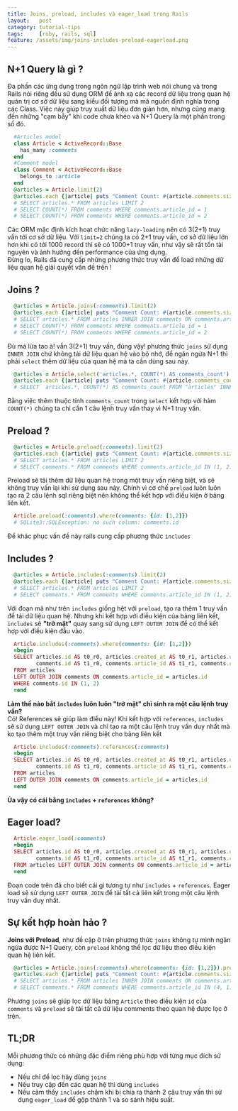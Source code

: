 ```yaml
---
title: Joins, preload, includes và eager_load trong Rails
layout:   post
category: tutorial-tips
tags:     [ruby, rails, sql]
feature: /assets/img/joins-includes-preload-eagerload.png
---
```


## N+1 Query là gì ?
Đa phần các ứng dụng trong ngôn ngữ lập trình web nói chung và trong Rails nói riêng đều sử dụng ORM để ánh xạ 
các record dữ liệu trong quan hệ quản trị cơ sở dữ liệu sang kiểu đối tượng mà mã nguồn định nghĩa trong các Class.
Việc này giúp truy xuất dữ liệu đơn giản hơn, nhưng cũng mang đến những "cạm bẫy" khi code chưa khéo và N+1 Query là một phần
trong số đó.
<!--more--> 

```ruby
  #Articles model
  class Article < ActiveRecord::Base
    has_many :comments
  end
  #Comment model
  class Comment < ActiveRecord::Base
    belongs_to :article
  end
  @articles = Article.limit(2)
  @articles.each {|article| puts "Comment Count: #{article.comments.size}"}
  # SELECT articles.* FROM articles LIMIT 2
  # SELECT COUNT(*) FROM comments WHERE comments.article_id = 1
  # SELECT COUNT(*) FROM comments WHERE comments.article_id = 2
```
Các ORM mặc định kích hoạt chức năng `lazy-loading` nên có 3(2+1) truy vấn tới cơ sở dữ liệu. Với `limit=2` chúng ta có 2+1 truy vấn, cơ sở dữ liệu lớn
hơn khi có tới 1000 record thì sẽ có 1000+1 truy vấn, như vậy sẽ rất tốn tài nguyên và ảnh hưởng đến performance của ứng dụng.<br>
Đừng lo, Rails đã cung cấp những phương thức truy vấn để load những dữ liệu quan hệ giải quyết vấn đề trên !
 
## Joins ?
```ruby
  @articles = Article.joins(:comments).limit(2)
  @articles.each {|article| puts "Comment Count: #{article.comments.size}"}
  # SELECT articles.* FROM articles INNER JOIN comments ON comments.article_id = articles.id LIMIT 2
  # SELECT COUNT(*) FROM comments WHERE comments.article_id = 1
  # SELECT COUNT(*) FROM comments WHERE comments.article_id = 2
```
Đù má lừa tao à! vẫn 3(2+1) truy vấn, đúng vậy! phương thức `joins` sử dụng `INNER JOIN` chứ không tải dữ liệu quan hệ vào bộ nhớ, để ngăn ngừa N+1 thì phải `select` thêm
dữ liệu của quan hệ mà ta cần dùng sau này.

```ruby
  @articles = Article.select('articles.*, COUNT(*) AS comments_count').joins(:comments).group(:id).limit(2)
  @articles.each {|article| puts "Comment Count: #{article.comments_count}"}
  # SELECT  articles.*, COUNT(*) AS comments_count FROM "articles" INNER JOIN "comments" ON "comments"."article_id" = "articles"."id" GROUP BY "articles"."id" LIMIT
```
Bằng việc thêm thuộc tính `comments_count` trong `select` kết hợp với hàm `COUNT(*)` chúng ta chỉ cần 1 câu lệnh truy vấn thay vì N+1 truy vấn.

## Preload ?
```ruby
  @articles = Article.preload(:comments).limit(2)
  @articles.each {|article| puts "Comment Count: #{article.comments.size}"}
  # SELECT articles.* FROM articles LIMIT 2
  # SELECT comments.* FROM comments WHERE comments.article_id IN (1, 2)
```
Preload sẽ tải thêm dữ liệu quan hệ trong một truy vấn riêng biệt, và sẽ không truy vấn lại khi sử dụng sau này. Chính vì cơ chế `preload`
luôn luôn tạo ra 2 câu lệnh sql riêng biệt nên không thể kết hợp với điều kiện ở bảng liên kết.

```ruby
  Article.preload(:comments).where(comments: {id: [1,2]})
  # SQLite3::SQLException: no such column: comments.id
```
Để khác phục vấn đề này rails cung cấp phương thức `includes`
## Includes ?
```ruby
  @articles = Article.includes(:comments).limit(2)
  @articles.each {|article| puts "Comment Count: #{article.comments.size}"}
  # SELECT articles.* FROM articles LIMIT 2
  # SELECT comments.* FROM comments WHERE comments.article_id IN (1, 2)
```
Với đoạn mã như trên `includes` giống hệt với `preload`, tạo ra thêm 1 truy vấn để tải dữ liệu quan hệ. Nhưng khi kết hợp với điều kiện
của bảng liên kết, `includes` sẽ **"trở mặt"** quay sang sử dụng `LEFT OUTER JOIN` để có thể kết hợp với điều kiện đầu vào.

```ruby
  Article.includes(:comments).where(comments: {id: [1,2]})
  =begin 
  SELECT articles.id AS t0_r0, articles.created_at AS t0_r1, articles.updated_at AS t0_r2, 
         comments.id AS t1_r0, comments.article_id AS t1_r1, comments.created_at AS t1_r2, comments.updated_at AS t1_r3 
  FROM articles 
  LEFT OUTER JOIN comments ON comments.article_id = articles.id 
  WHERE comments.id IN (1, 2)
  =end
```
**Làm thế nào bắt `includes` luôn luôn "trở mặt" chỉ sinh ra một câu lệnh truy vấn?**<br>
Có!  References sẽ giúp làm điều này! Khi kết hợp với `references`, `includes` sẽ sử dụng `LEFT OUTER JOIN` và chỉ tạo
ra một câu lệnh truy vấn duy nhất mà ko tạo thêm một truy vấn riêng biệt cho bảng liên kết

```ruby
  Article.includes(:comments).references(:comments)
  =begin
  SELECT articles.id AS t0_r0, articles.created_at AS t0_r1, articles.updated_at AS t0_r2,
         comments.id AS t1_r0, comments.article_id AS t1_r1, comments.created_at AS t1_r2, comments.updated_at AS t1_r3 
  FROM articles
  LEFT OUTER JOIN comments ON comments.article_id = articles.id
  =end
```
**Ủa vậy có cái bằng `includes` + `references` không?**
## Eager load?

```ruby
  Article.eager_load(:comments)
  =begin
  SELECT articles.id AS t0_r0, articles.created_at AS t0_r1, articles.updated_at AS t0_r2,
         comments.id AS t1_r0, comments.article_id AS t1_r1, comments.created_at AS t1_r2, comments.updated_at AS t1_r3 
  FROM articles LEFT OUTER JOIN comments ON comments.article_id = articles.id
  =end
```
Đoạn code trên đã cho biết cái gì tương tự như `includes` + `references`. Eager load sẽ sử dụng `LEFT OUTER JOIN` để tải tất cả
liên kết trong một câu lệnh truy vấn duy nhất.

## Sự kết hợp hoàn hảo ?
**Joins với Preload**, như đề cập ở trên phương thức `joins` không tự mình ngăn ngừa được N+1 Query, còn `preload` không thể lọc dữ liệu
theo điều kiện quan hệ liên kết.

```ruby
  @articles = Article.joins(:comments).where(comments: {id: [1,2]}).preload(:comments)
  @articles.each {|article| puts "Comment Count: #{article.comments.size}"}
  # SELECT articles.* FROM articles INNER JOIN comments ON comments.article_id = articles.id WHERE comments.id IN (1, 2)
  # SELECT comments.* FROM comments WHERE comments.article_id IN (4, 1)
```
Phương `joins` sẽ giúp lọc dữ liệu bảng `Article` theo điều kiện `id` của `comments` và `preload` sẽ tải tất cả dữ liệu 
comments theo quan hệ được lọc ở trên.

## TL;DR
Mỗi phương thức có những đặc điểm riêng phù hợp với từng mục đích sử dụng:
* Nếu chỉ để lọc hãy dùng `joins`
* Nếu truy cập đến các quan hệ thì dùng `includes`
* Nếu cảm thấy `includes` chậm khi bị chia ra thành 2 câu truy vấn thì sử dụng `eager_load` để gộp thành 1 và so sánh hiệu suất.